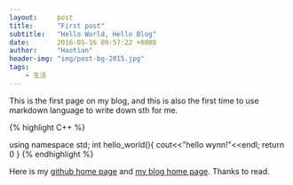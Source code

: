 ```yaml
---
layout:     post
title:      "First post"
subtitle:   "Hello World, Hello Blog"
date:       2016-05-16 09:57:22 +0800
author:     "Haotian"
header-img: "img/post-bg-2015.jpg"
tags:
    - 生活
---
```





This is the first page on my blog, and this is also the first time to use markdown language to write down sth for me.


{% highlight C++ %}

using namespace std;
int hello_world(){
	cout<<"hello wynn!"<<endl;
	return 0
}
{% endhighlight %}

Here is my [github home page][github home_page] and [my blog home page][my blog home_page].
Thanks to read.

[github home_page]: https://github.com/yinhaoti/
[my blog home_page]: http://yinhaoti.github.io/
